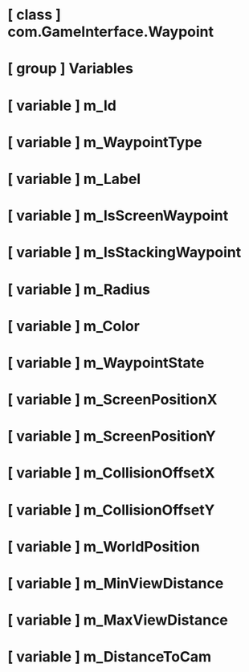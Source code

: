 # [ class ] com.GameInterface.Waypoint

# [ group ] Variables

# [ variable ] m_Id

# [ variable ] m_WaypointType

# [ variable ] m_Label

# [ variable ] m_IsScreenWaypoint

# [ variable ] m_IsStackingWaypoint

# [ variable ] m_Radius

# [ variable ] m_Color

# [ variable ] m_WaypointState

# [ variable ] m_ScreenPositionX

# [ variable ] m_ScreenPositionY

# [ variable ] m_CollisionOffsetX

# [ variable ] m_CollisionOffsetY

# [ variable ] m_WorldPosition

# [ variable ] m_MinViewDistance

# [ variable ] m_MaxViewDistance

# [ variable ] m_DistanceToCam

